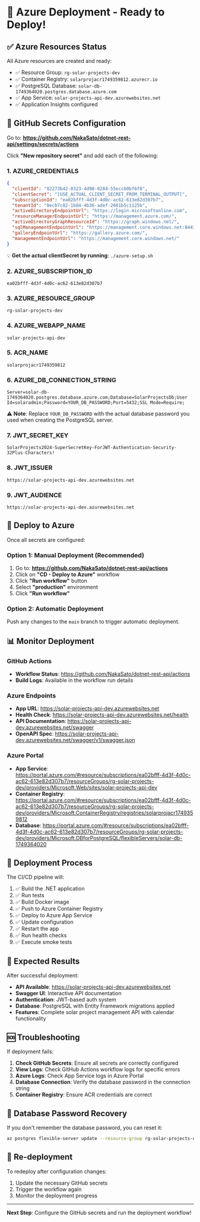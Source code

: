 # 🚀 Azure Deployment - Ready to Deploy!

## ✅ Azure Resources Status
All Azure resources are created and ready:
- ✅ Resource Group: `rg-solar-projects-dev`
- ✅ Container Registry: `solarprojacr1749359812.azurecr.io`
- ✅ PostgreSQL Database: `solar-db-1749364020.postgres.database.azure.com`
- ✅ App Service: `solar-projects-api-dev.azurewebsites.net`
- ✅ Application Insights configured

## 🔑 GitHub Secrets Configuration

Go to: **https://github.com/NakaSato/dotnet-rest-api/settings/secrets/actions**

Click **"New repository secret"** and add each of the following:

### 1. AZURE_CREDENTIALS
```json
{
  "clientId": "82273b42-0323-4d98-8284-55ecc60bf6f8",
  "clientSecret": "[USE_ACTUAL_CLIENT_SECRET_FROM_TERMINAL_OUTPUT]",
  "subscriptionId": "ea02bfff-4d3f-4d0c-ac62-613e82d307b7",
  "tenantId": "0ecb7c82-1b84-4b36-adef-2081b5c1125b",
  "activeDirectoryEndpointUrl": "https://login.microsoftonline.com",
  "resourceManagerEndpointUrl": "https://management.azure.com/",
  "activeDirectoryGraphResourceId": "https://graph.windows.net/",
  "sqlManagementEndpointUrl": "https://management.core.windows.net:8443/",
  "galleryEndpointUrl": "https://gallery.azure.com/",
  "managementEndpointUrl": "https://management.core.windows.net/"
}
```
💡 **Get the actual clientSecret by running**: `./azure-setup.sh`

### 2. AZURE_SUBSCRIPTION_ID
```
ea02bfff-4d3f-4d0c-ac62-613e82d307b7
```

### 3. AZURE_RESOURCE_GROUP
```
rg-solar-projects-dev
```

### 4. AZURE_WEBAPP_NAME
```
solar-projects-api-dev
```

### 5. ACR_NAME
```
solarprojacr1749359812
```

### 6. AZURE_DB_CONNECTION_STRING
```
Server=solar-db-1749364020.postgres.database.azure.com;Database=SolarProjectsDb;User Id=solaradmin;Password=YOUR_DB_PASSWORD;Port=5432;SSL Mode=Require;
```
⚠️ **Note**: Replace `YOUR_DB_PASSWORD` with the actual database password you used when creating the PostgreSQL server.

### 7. JWT_SECRET_KEY
```
SolarProjects2024-SuperSecretKey-ForJWT-Authentication-Security-32Plus-Characters!
```

### 8. JWT_ISSUER
```
https://solar-projects-api-dev.azurewebsites.net
```

### 9. JWT_AUDIENCE
```
https://solar-projects-api-dev.azurewebsites.net
```

## 🚀 Deploy to Azure

Once all secrets are configured:

### Option 1: Manual Deployment (Recommended)
1. Go to: **https://github.com/NakaSato/dotnet-rest-api/actions**
2. Click on **"CD - Deploy to Azure"** workflow
3. Click **"Run workflow"** button
4. Select **"production"** environment
5. Click **"Run workflow"**

### Option 2: Automatic Deployment
Push any changes to the `main` branch to trigger automatic deployment.

## 📊 Monitor Deployment

### GitHub Actions
- **Workflow Status**: https://github.com/NakaSato/dotnet-rest-api/actions
- **Build Logs**: Available in the workflow run details

### Azure Endpoints
- **App URL**: https://solar-projects-api-dev.azurewebsites.net
- **Health Check**: https://solar-projects-api-dev.azurewebsites.net/health
- **API Documentation**: https://solar-projects-api-dev.azurewebsites.net/swagger
- **OpenAPI Spec**: https://solar-projects-api-dev.azurewebsites.net/swagger/v1/swagger.json

### Azure Portal
- **App Service**: https://portal.azure.com/#resource/subscriptions/ea02bfff-4d3f-4d0c-ac62-613e82d307b7/resourceGroups/rg-solar-projects-dev/providers/Microsoft.Web/sites/solar-projects-api-dev
- **Container Registry**: https://portal.azure.com/#resource/subscriptions/ea02bfff-4d3f-4d0c-ac62-613e82d307b7/resourceGroups/rg-solar-projects-dev/providers/Microsoft.ContainerRegistry/registries/solarprojacr1749359812
- **Database**: https://portal.azure.com/#resource/subscriptions/ea02bfff-4d3f-4d0c-ac62-613e82d307b7/resourceGroups/rg-solar-projects-dev/providers/Microsoft.DBforPostgreSQL/flexibleServers/solar-db-1749364020

## 🔧 Deployment Process

The CI/CD pipeline will:
1. ✅ Build the .NET application
2. ✅ Run tests
3. ✅ Build Docker image
4. ✅ Push to Azure Container Registry
5. ✅ Deploy to Azure App Service
6. ✅ Update configuration
7. ✅ Restart the app
8. ✅ Run health checks
9. ✅ Execute smoke tests

## 🎯 Expected Results

After successful deployment:
- **API Available**: https://solar-projects-api-dev.azurewebsites.net
- **Swagger UI**: Interactive API documentation
- **Authentication**: JWT-based auth system
- **Database**: PostgreSQL with Entity Framework migrations applied
- **Features**: Complete solar project management API with calendar functionality

## 🆘 Troubleshooting

If deployment fails:

1. **Check GitHub Secrets**: Ensure all secrets are correctly configured
2. **View Logs**: Check GitHub Actions workflow logs for specific errors
3. **Azure Logs**: Check App Service logs in Azure Portal
4. **Database Connection**: Verify the database password in the connection string
5. **Container Registry**: Ensure ACR credentials are correct

## 📝 Database Password Recovery

If you don't remember the database password, you can reset it:
```bash
az postgres flexible-server update --resource-group rg-solar-projects-dev --name solar-db-1749364020 --admin-password "NewPassword123!"
```

## 🔄 Re-deployment

To redeploy after configuration changes:
1. Update the necessary GitHub secrets
2. Trigger the workflow again
3. Monitor the deployment progress

---

**Next Step**: Configure the GitHub secrets and run the deployment workflow!
